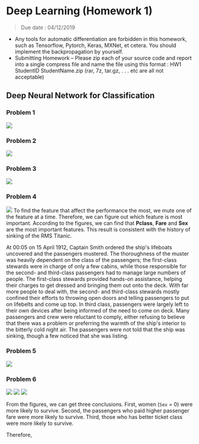 # Deep Learning (Homework 1)
> Due date : 04/12/2019

- Any tools for automatic differentiation are forbidden in this homework, such as Tensorflow, Pytorch, Keras, MXNet, et cetera. You should implement the backpropagation by yourself.
- Submitting Homework – Please zip each of your source code and report into a single compress file and name the file using this format : HW1 StudentID StudentName.zip (rar, 7z, tar.gz, . . . etc are all not acceptable)

## Deep Neural Network for Classification

### Problem 1
![](/result/prob1.png)

### Problem 2
![](/result/prob2.png)

### Problem 3
![](/result/prob3_compared.png)

### Problem 4
![](/result/prob4.png)
To find the feature that affect the performance the most, we mute one of the feature at a time. Therefore, we can figure out which feature is most important. According to the figures, we can find that **Pclass**, **Fare** and **Sex** are the most important features. This result is consistent with the history of sinking of the RMS Titanic. 

At 00:05 on 15 April 1912, Captain Smith ordered the ship's lifeboats uncovered and the passengers mustered. The thoroughness of the muster was heavily dependent on the class of the passengers; the first-class stewards were in charge of only a few cabins, while those responsible for the second- and third-class passengers had to manage large numbers of people. The first-class stewards provided hands-on assistance, helping their charges to get dressed and bringing them out onto the deck. With far more people to deal with, the second- and third-class stewards mostly confined their efforts to throwing open doors and telling passengers to put on lifebelts and come up top. In third class, passengers were largely left to their own devices after being informed of the need to come on deck. Many passengers and crew were reluctant to comply, either refusing to believe that there was a problem or preferring the warmth of the ship's interior to the bitterly cold night air. The passengers were not told that the ship was sinking, though a few noticed that she was listing.

### Problem 5
![](/result/prob5_compared.png)

### Problem 6
![](/result/prob6_Fare.png)
![](/result/prob6_Pclass.png)
![](/result/prob6_Sex.png)

From the figures, we can get three conclusions. First, women (`Sex` = 0) were more likely to survive. Second, the passengers who paid higher passenger fare were more likely to survive. Third, those who has better ticket class were more likely to survive. 

Therefore, 